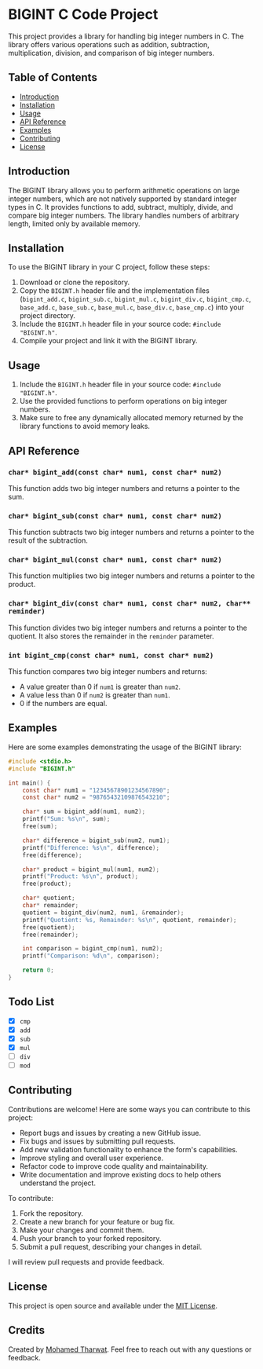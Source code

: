 # BIGINT C Code Project

This project provides a library for handling big integer numbers in C. The library offers various operations such as addition, subtraction, multiplication, division, and comparison of big integer numbers.

## Table of Contents

- [Introduction](#introduction)
- [Installation](#installation)
- [Usage](#usage)
- [API Reference](#api-reference)
- [Examples](#examples)
- [Contributing](#contributing)
- [License](#license)

## Introduction

The BIGINT library allows you to perform arithmetic operations on large integer numbers, which are not natively supported by standard integer types in C. It provides functions to add, subtract, multiply, divide, and compare big integer numbers. The library handles numbers of arbitrary length, limited only by available memory.

## Installation

To use the BIGINT library in your C project, follow these steps:

1. Download or clone the repository.
2. Copy the `BIGINT.h` header file and the implementation files (`bigint_add.c`, `bigint_sub.c`, `bigint_mul.c`, `bigint_div.c`, `bigint_cmp.c`, `base_add.c`, `base_sub.c`, `base_mul.c`, `base_div.c`, `base_cmp.c`) into your project directory.
3. Include the `BIGINT.h` header file in your source code: `#include "BIGINT.h"`.
4. Compile your project and link it with the BIGINT library.

## Usage

1. Include the `BIGINT.h` header file in your source code: `#include "BIGINT.h"`.
2. Use the provided functions to perform operations on big integer numbers.
3. Make sure to free any dynamically allocated memory returned by the library functions to avoid memory leaks.

## API Reference

### `char* bigint_add(const char* num1, const char* num2)`

This function adds two big integer numbers and returns a pointer to the sum.

### `char* bigint_sub(const char* num1, const char* num2)`

This function subtracts two big integer numbers and returns a pointer to the result of the subtraction.

### `char* bigint_mul(const char* num1, const char* num2)`

This function multiplies two big integer numbers and returns a pointer to the product.

### `char* bigint_div(const char* num1, const char* num2, char** reminder)`

This function divides two big integer numbers and returns a pointer to the quotient. It also stores the remainder in the `reminder` parameter.

### `int bigint_cmp(const char* num1, const char* num2)`

This function compares two big integer numbers and returns:

- A value greater than 0 if `num1` is greater than `num2`.
- A value less than 0 if `num2` is greater than `num1`.
- 0 if the numbers are equal.

## Examples

Here are some examples demonstrating the usage of the BIGINT library:

```c
#include <stdio.h>
#include "BIGINT.h"

int main() {
    const char* num1 = "12345678901234567890";
    const char* num2 = "98765432109876543210";

    char* sum = bigint_add(num1, num2);
    printf("Sum: %s\n", sum);
    free(sum);

    char* difference = bigint_sub(num2, num1);
    printf("Difference: %s\n", difference);
    free(difference);

    char* product = bigint_mul(num1, num2);
    printf("Product: %s\n", product);
    free(product);

    char* quotient;
    char* remainder;
    quotient = bigint_div(num2, num1, &remainder);
    printf("Quotient: %s, Remainder: %s\n", quotient, remainder);
    free(quotient);
    free(remainder);

    int comparison = bigint_cmp(num1, num2);
    printf("Comparison: %d\n", comparison);

    return 0;
}
```

## Todo List

- [x] `cmp`
- [x] `add`
- [x] `sub`
- [x] `mul`
- [ ] `div`
- [ ] `mod`

## Contributing

Contributions are welcome! Here are some ways you can contribute to this project:

- Report bugs and issues by creating a new GitHub issue.
- Fix bugs and issues by submitting pull requests.
- Add new validation functionality to enhance the form's capabilities.
- Improve styling and overall user experience.
- Refactor code to improve code quality and maintainability.
- Write documentation and improve existing docs to help others understand the project.

To contribute:

1. Fork the repository.
2. Create a new branch for your feature or bug fix.
3. Make your changes and commit them.
4. Push your branch to your forked repository.
5. Submit a pull request, describing your changes in detail.

I will review pull requests and provide feedback.

## License

This project is open source and available under the [MIT License](LICENSE).

## Credits

Created by [Mohamed Tharwat](https://github.com/mohamedtharwat000). Feel free to reach out with any questions or feedback.
